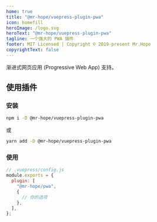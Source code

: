 ```yaml
---
home: true
title: "@mr-hope/vuepress-plugin-pwa"
icon: homefill
heroImage: /logo.svg
heroText: "@mr-hope/vuepress-plugin-pwa"
tagline: 一个强大的 PWA 插件
footer: MIT Licensed | Copyright © 2019-present Mr.Hope
copyrightText: false
---
```


渐进式网页应用 (Progressive Web App) 支持。

## 使用插件

### 安装

```bash
npm i -D @mr-hope/vuepress-plugin-pwa
```

或

```bash
yarn add -D @mr-hope/vuepress-plugin-pwa
```

### 使用

```js {3-7}
// .vuepress/config.js
module.exports = {
  plugin: [
    "@mr-hope/pwa",
    {
      // 你的选项
    },
  ],
};
```
